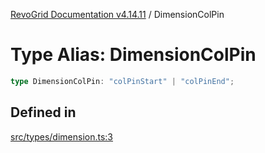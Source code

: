 [RevoGrid Documentation v4.14.11](README.md) / DimensionColPin

# Type Alias: DimensionColPin

```ts
type DimensionColPin: "colPinStart" | "colPinEnd";
```

## Defined in

[src/types/dimension.ts:3](https://github.com/revolist/revogrid/blob/8390153a63782c6f2a806fb42e5983525eb9dc87/src/types/dimension.ts#L3)
